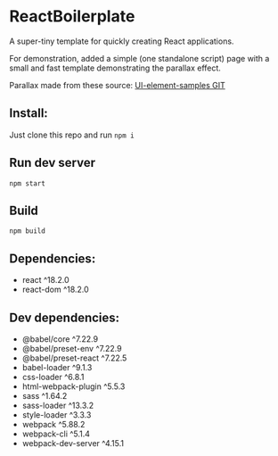# ReactBoilerplate
A super-tiny template for quickly creating React applications.

For demonstration, added a simple (one standalone script) page with a small and fast
template demonstrating the parallax effect.

Parallax made from these source: [UI-element-samples GIT](https://github.com/GoogleChromeLabs/ui-element-samples/tree/gh-pages/parallax)

## Install:
Just clone this repo and run `npm i`

## Run dev server
`npm start`

## Build
`npm build`

## Dependencies:
- react ^18.2.0
- react-dom ^18.2.0

## Dev dependencies:
- @babel/core ^7.22.9
- @babel/preset-env ^7.22.9
- @babel/preset-react ^7.22.5
- babel-loader ^9.1.3
- css-loader ^6.8.1
- html-webpack-plugin ^5.5.3
- sass ^1.64.2
- sass-loader ^13.3.2
- style-loader ^3.3.3
- webpack ^5.88.2
- webpack-cli ^5.1.4
- webpack-dev-server ^4.15.1
